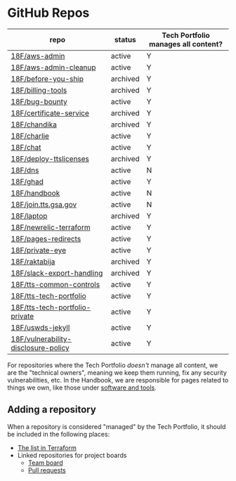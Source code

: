 <!-- this file is generated by Terraform -->

# GitHub Repos

| repo | status | Tech Portfolio manages all content? |
| --- | --- | --- |
| [18F/aws-admin](https://github.com/18F/aws-admin) | active | Y |
| [18F/aws-admin-cleanup](https://github.com/18F/aws-admin-cleanup) | active | Y |
| [18F/before-you-ship](https://github.com/18F/before-you-ship) | archived | Y |
| [18F/billing-tools](https://github.com/18F/billing-tools) | archived | Y |
| [18F/bug-bounty](https://github.com/18F/bug-bounty) | active | Y |
| [18F/certificate-service](https://github.com/18F/certificate-service) | archived | Y |
| [18F/chandika](https://github.com/18F/chandika) | archived | Y |
| [18F/charlie](https://github.com/18F/charlie) | active | Y |
| [18F/chat](https://github.com/18F/chat) | active | Y |
| [18F/deploy-ttslicenses](https://github.com/18F/deploy-ttslicenses) | archived | Y |
| [18F/dns](https://github.com/18F/dns) | active | N |
| [18F/ghad](https://github.com/18F/ghad) | active | Y |
| [18F/handbook](https://github.com/18F/handbook) | active | N |
| [18F/join.tts.gsa.gov](https://github.com/18F/join.tts.gsa.gov) | active | N |
| [18F/laptop](https://github.com/18F/laptop) | archived | Y |
| [18F/newrelic-terraform](https://github.com/18F/newrelic-terraform) | active | Y |
| [18F/pages-redirects](https://github.com/18F/pages-redirects) | active | Y |
| [18F/private-eye](https://github.com/18F/private-eye) | active | Y |
| [18F/raktabija](https://github.com/18F/raktabija) | archived | Y |
| [18F/slack-export-handling](https://github.com/18F/slack-export-handling) | archived | Y |
| [18F/tts-common-controls](https://github.com/18F/tts-common-controls) | active | Y |
| [18F/tts-tech-portfolio](https://github.com/18F/tts-tech-portfolio) | active | Y |
| [18F/tts-tech-portfolio-private](https://github.com/18F/tts-tech-portfolio-private) | active | Y |
| [18F/uswds-jekyll](https://github.com/18F/uswds-jekyll) | active | Y |
| [18F/vulnerability-disclosure-policy](https://github.com/18F/vulnerability-disclosure-policy) | active | Y |

For repositories where the Tech Portfolio _doesn't_ manage all content, we are the "technical owners", meaning we keep them running, fix any security vulnerabilities, etc. In the Handbook, we are responsible for pages related to things we own, like those under [software and tools](https://handbook.tts.gsa.gov/#software-and-tools).

## Adding a repository

When a repository is considered "managed" by the Tech Portfolio, it should be included in the following places:

- [The list in Terraform](../terraform/main.tf)
- Linked repositories for project boards
  - [Team board](https://github.com/orgs/18F/projects/11/settings/linked_repositories)
  - [Pull requests](https://github.com/orgs/18F/projects/19/settings/linked_repositories)
